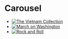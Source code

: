 # Carousel

- [![The Vietnam Collection](https://s3.amazonaws.com/openvault.wgbh.org/carousel/carousel_vietnam.png)](/collections/vietnam/interviews)
- [![March on Washington](https://s3.amazonaws.com/openvault.wgbh.org/carousel/carousel_march.png)](/collections/march_on_washington/ern-coverage)
- [![Rock and Roll](https://s3.amazonaws.com/openvault.wgbh.org/carousel/carousel_guitar.png)](/collections/rock_roll/interviews)
